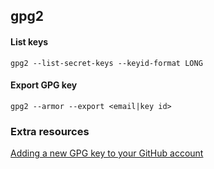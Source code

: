 ## gpg2

#### List keys

```
gpg2 --list-secret-keys --keyid-format LONG
```

#### Export GPG key

```
gpg2 --armor --export <email|key id>
```

### Extra resources

[Adding a new GPG key to your GitHub account](https://help.github.com/articles/adding-a-new-gpg-key-to-your-github-account/)
